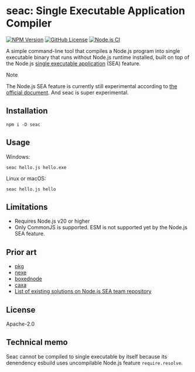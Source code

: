 # seac: Single Executable Application Compiler

[![NPM Version](https://img.shields.io/npm/v/seac)](https://www.npmjs.com/package/seac)
[![GitHub License](https://img.shields.io/github/license/otariidae/seac)](https://www.apache.org/licenses/LICENSE-2.0)
[![Node.js CI](https://github.com/otariidae/seac/actions/workflows/node.js.yml/badge.svg)](https://github.com/otariidae/seac/actions/workflows/node.js.yml)

A simple command-line tool that compiles a Node.js program into single executable binary that runs without Node.js runtime installed, built on top of the Node.js [single executable application](https://nodejs.org/docs/latest/api/single-executable-applications.html) (SEA) feature.

> [!NOTE]
> The Node.js SEA feature is currently still experimental according to [the official document](https://nodejs.org/docs/latest-v20.x/api/single-executable-applications.html).
> And seac is super experimental.

## Installation

```console
npm i -D seac
```

## Usage

Windows:

```console
seac hello.js hello.exe
```

Linux or macOS:

```console
seac hello.js hello
```

## Limitations

- Requires Node.js v20 or higher
- Only CommonJS is supported. ESM is not supported yet by the Node.js SEA feature.

## Prior art

- [pkg](https://www.npmjs.com/package/pkg)
- [nexe](https://www.npmjs.com/package/nexe)
- [boxednode](https://www.npmjs.com/package/boxednode)
- [caxa](https://www.npmjs.com/package/caxa)
- [List of existing solutions on Node.js SEA team repository](https://github.com/nodejs/single-executable/blob/main/docs/existing-solutions.md)

## License

Apache-2.0

## Technical memo

Seac cannot be compiled to single executable by itself because its denendency esbuild uses uncompilable Node.js feature `require.resolve`.

